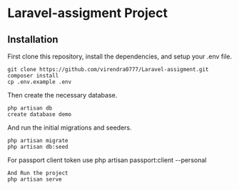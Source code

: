 # Laravel-assigment Project

## Installation

First clone this repository, install the dependencies, and setup your .env file.

```
git clone https://github.com/virendra0777/Laravel-assigment.git
composer install
cp .env.example .env
```

Then create the necessary database.

```
php artisan db
create database demo
```

And run the initial migrations and seeders.

```
php artisan migrate
php artisan db:seed

```
For passport client token use
php artisan passport:client --personal
```
And Run the project
php artisan serve
```